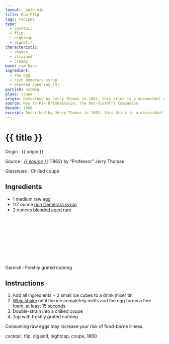 ```yaml
---
layout: _main.njk
title: Rum Flip
tags: recipes
type:
  - cocktail
  - flip
  - nightcap
  - digestif
characteristic:
  - shaken
  - strained
  - creamy
base: rum base
ingredient:
  - raw egg
  - rich Demerara syrup
  - blended aged rum (3)
garnish: nutmeg
glass: coupe
origin: Described by Jerry Thomas in 1862, this drink is a descendant of the tavern flip, which called for rum and beer. At some point, egg entered the recipe; later, the beer disappeared.
source: How to Mix Drinks&colon; The Bon-Vivant's Companion
decade: 1860
excerpt: Described by Jerry Thomas in 1862, this drink is a descendant of the tavern flip, which originally called for rum and beer.
---
```

<!-- markdownlint-disable MD025 -->
# {{ title }}
<!-- markdownlint-enable MD025 -->

Origin
  : {{ origin }}

Source
  : <cite><a href="https://www.amazon.com/Bartenders-Guide-Drinks-Vivants-Companion/dp/1603111662" target="_blank" rel="external noopener"><span data-pagefind-filter="Source">{{ source }}</span></a></cite> (1862) by <q>Professor</q> Jerry Thomas

Glassware
  : Chilled coupé

## Ingredients

* 1 medium raw egg
* 1/2 ounce [rich Demerara syrup](/mixes/2-1-simple-syrup)
* 2 ounces [blended aged rum](/rums/05-rum-blended-aged/)<icon-l space="1em" class="bigger" label="(3)"><span class="with-icon"><svg class="icon"><use href="/assets/images/icons/circle-3.svg#circle-3"></use></svg></span></icon-l>

Garnish
  : Freshly grated nutmeg

## Instructions

1. Add all ingredients + 2 small ice cubes to a drink mixer tin
2. <a href="https://punchdrink.com/articles/who-said-whip-shake-ramos-gin-fizz-cocktail-technique/" target="_blank" rel="external noopener">Whip shake</a> until the ice completely melts and the egg forms a fine foam, at least 15 seconds
3. Double-strain into a chilled coupé
4. Top with freshly grated nutmeg

<tiki-callout type="warning">

  Consuming raw eggs may increase your risk of food-borne illness.

</tiki-callout>

<div
  class="sr-only"
  data-cat[0]="Drink"
  data-type[0]="Cocktail"
  data-type[1]="Flip"
  data-type[2]="Digestif"
  data-type[3]="Nightcap"
  data-char[0]="Shaken"
  data-char[1]="Strained"
  data-char[2]="Creamy"
  data-base[0]="Rum/Cane spirits"
  data-ingredient[0]="Egg, raw"
  data-ingredient[1]="Rich Demerara syrup"
  data-ingredient[2]="Blended aged rum [3]"
  data-pantry[0]="Egg, raw"
  data-pantry[1]="Nutmeg, grated"
  data-syrup[0]="Rich Demerara syrup"
  data-liquor[0]="Blended aged rum [3]"
  data-origin[0]="Jerry Thomas"
  data-glass[0]="Coupé"
  data-garnish[0]="Nutmeg, grated"
  data-decade[0]="1860"
  data-pagefind-filter="
    Category[data-cat[0]],
    Type[data-type[0]],
    Type[data-type[1]],
    Type[data-type[2]],
    Type[data-type[3]],
    Characteristic[data-char[0]],
    Characteristic[data-char[1]],
    Characteristic[data-char[2]],
    Base[data-base[0]],
    Ingredient[data-ingredient[0]],
    Ingredient[data-ingredient[1]],
    Ingredient[data-ingredient[2]],
    Pantry[data-pantry[0]],
    Pantry[data-pantry[1]],
    Syrup[data-syrup[0]],
    Liquor[data-liquor[0]],
    Origin[data-origin[0]],
    Glassware[data-glass[0]],
    Garnish[data-garnish[0]],
    Decade[data-decade[0]]
  "
>
</div>

<div class="keywords" aria-hidden>cocktail, flip, digestif, nightcap, coupe, 1860</div>
